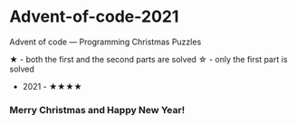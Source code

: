 # Advent-of-code-2021
Advent of code — Programming Christmas Puzzles

★ - both the first and the second parts are solved
☆ - only the first part is solved

* 2021 - ★★★★



### Merry Christmas and Happy New Year!